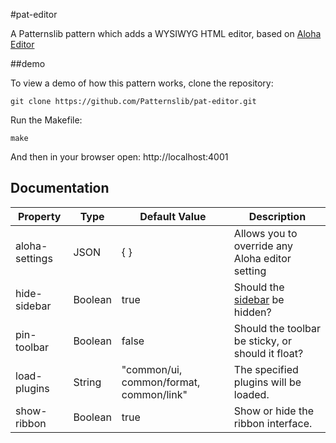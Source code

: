 #pat-editor

A Patternslib pattern which adds a WYSIWYG HTML editor, based on [Aloha Editor](http://www.alohaeditor.org)

##demo

To view a demo of how this pattern works, clone the repository:

    git clone https://github.com/Patternslib/pat-editor.git

Run the Makefile:

    make

And then in your browser open: http://localhost:4001

## Documentation

Property        | Type      | Default Value                             | Description
----------------|-----------|-------------------------------------------|---------------------------------------------------
aloha-settings  | JSON      | { }                                       | Allows you to override any Aloha editor setting 
hide-sidebar    | Boolean   | true                                      | Should the [sidebar](http://old.alohaeditor.org/guides/sidebar.html) be hidden?
pin-toolbar     | Boolean   | false                                     | Should the toolbar be sticky, or should it float?
load-plugins    | String    | "common/ui, common/format, common/link"   | The specified plugins will be loaded.
show-ribbon     | Boolean   | true                                      | Show or hide the ribbon interface.
